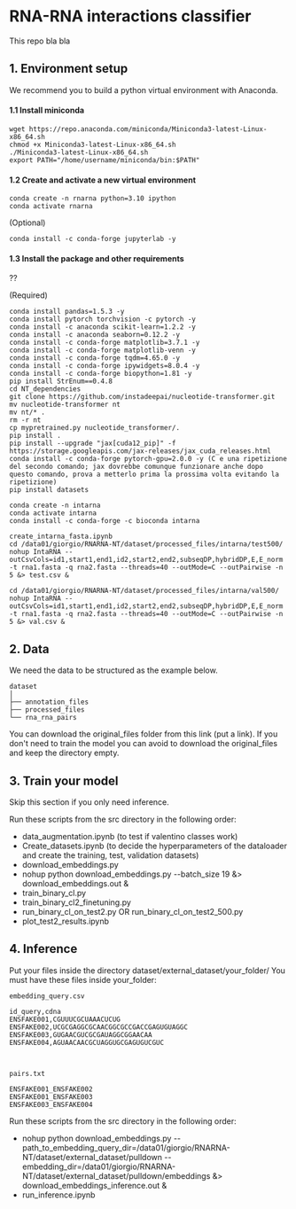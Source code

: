 # RNA-RNA interactions classifier
This repo bla bla

## 1. Environment setup 
We recommend you to build a python virtual environment with Anaconda.

#### 1.1 Install miniconda

```
wget https://repo.anaconda.com/miniconda/Miniconda3-latest-Linux-x86_64.sh
chmod +x Miniconda3-latest-Linux-x86_64.sh
./Miniconda3-latest-Linux-x86_64.sh
export PATH="/home/username/miniconda/bin:$PATH"
```

#### 1.2 Create and activate a new virtual environment

```
conda create -n rnarna python=3.10 ipython 
conda activate rnarna
```

(Optional)
```
conda install -c conda-forge jupyterlab -y
```

#### 1.3 Install the package and other requirements

??

(Required)

```
conda install pandas=1.5.3 -y
conda install pytorch torchvision -c pytorch -y
conda install -c anaconda scikit-learn=1.2.2 -y
conda install -c anaconda seaborn=0.12.2 -y
conda install -c conda-forge matplotlib=3.7.1 -y
conda install -c conda-forge matplotlib-venn -y
conda install -c conda-forge tqdm=4.65.0 -y
conda install -c conda-forge ipywidgets=8.0.4 -y
conda install -c conda-forge biopython=1.81 -y
pip install StrEnum==0.4.8
cd NT_dependencies
git clone https://github.com/instadeepai/nucleotide-transformer.git
mv nucleotide-transformer nt
mv nt/* .
rm -r nt
cp mypretrained.py nucleotide_transformer/.
pip install .
pip install --upgrade "jax[cuda12_pip]" -f https://storage.googleapis.com/jax-releases/jax_cuda_releases.html
conda install -c conda-forge pytorch-gpu=2.0.0 -y (C e una ripetizione del secondo comando; jax dovrebbe comunque funzionare anche dopo questo comando, prova a metterlo prima la prossima volta evitando la ripetizione)
pip install datasets
``` 

``` 
conda create -n intarna 
conda activate intarna
conda install -c conda-forge -c bioconda intarna

create_intarna_fasta.ipynb
cd /data01/giorgio/RNARNA-NT/dataset/processed_files/intarna/test500/
nohup IntaRNA --outCsvCols=id1,start1,end1,id2,start2,end2,subseqDP,hybridDP,E,E_norm -t rna1.fasta -q rna2.fasta --threads=40 --outMode=C --outPairwise -n 5 &> test.csv &

cd /data01/giorgio/RNARNA-NT/dataset/processed_files/intarna/val500/
nohup IntaRNA --outCsvCols=id1,start1,end1,id2,start2,end2,subseqDP,hybridDP,E,E_norm -t rna1.fasta -q rna2.fasta --threads=40 --outMode=C --outPairwise -n 5 &> val.csv &
``` 


## 2. Data
We need the data to be structured as the example below.

```
dataset
│ 
├── annotation_files
├── processed_files
└── rna_rna_pairs
```

You can download the original_files folder from this link (put a link). If you don't need to train the model you can avoid to download the original_files and keep the directory empty.

## 3. Train your model
Skip this section if you only need inference.

Run these scripts from the src directory in the following order:
- data_augmentation.ipynb (to test if valentino classes work) 
- Create_datasets.ipynb (to decide the hyperparameters of the dataloader and create the training, test, validation datasets)
- download_embeddings.py
- nohup python download_embeddings.py --batch_size 19 &> download_embeddings.out &
- train_binary_cl.py
- train_binary_cl2_finetuning.py
- run_binary_cl_on_test2.py OR run_binary_cl_on_test2_500.py
- plot_test2_results.ipynb



## 4. Inference
Put your files inside the directory dataset/external_dataset/your_folder/
You must have these files inside your_folder:

```
embedding_query.csv

id_query,cdna
ENSFAKE001,CGUUUCGCUAAACUCUG
ENSFAKE002,UCGCGAGGCGCAACGGCGCCGACCGAGUGUAGGC
ENSFAKE003,GUGAACGUCGCGAUAGGCGGAACAA
ENSFAKE004,AGUAACAACGCUAGGUGCGAGUGUCGUC



pairs.txt

ENSFAKE001_ENSFAKE002
ENSFAKE001_ENSFAKE003
ENSFAKE003_ENSFAKE004
```

Run these scripts from the src directory in the following order:
- nohup python download_embeddings.py --path_to_embedding_query_dir=/data01/giorgio/RNARNA-NT/dataset/external_dataset/pulldown --embedding_dir=/data01/giorgio/RNARNA-NT/dataset/external_dataset/pulldown/embeddings &> download_embeddings_inference.out &
- run_inference.ipynb